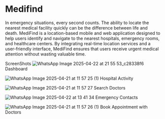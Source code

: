 # Medifind
In emergency situations, every second counts. The ability to locate the nearest medical facility quickly can be the difference between life and death. MediFind is a location-based mobile and web application designed to help users identify and navigate to the nearest hospitals, emergency rooms, and healthcare centers. By integrating real-time location services and a user-friendly interface, MediFind ensures that users receive urgent medical attention without wasting valuable time.

ScreenShots
![WhatsApp Image 2025-04-22 at 21 55 53_c28338f6](https://github.com/user-attachments/assets/70efcc14-907d-4943-a8ca-af34c5c6b5a6)
Dashboard 

![WhatsApp Image 2025-04-21 at 11 57 25 (1)](https://github.com/user-attachments/assets/b9373bcd-b884-41c9-b5dd-936c960732d0)
Hospital Activity

![WhatsApp Image 2025-04-21 at 11 57 27](https://github.com/user-attachments/assets/4e62ef60-3e2a-4e49-a85b-64f3a553536d)
Search Doctors

![WhatsApp Image 2025-04-22 at 13 41 34](https://github.com/user-attachments/assets/a2ff1c40-0a52-43b5-aee3-c895cbc64539)
Emergency Contacts

![WhatsApp Image 2025-04-21 at 11 57 26 (1)](https://github.com/user-attachments/assets/17890ee6-2f07-4d80-96c5-b51dd4dcc88a)
Book Appointment with Doctors



